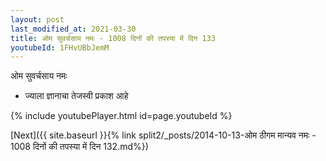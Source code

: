 ```yaml
---
layout: post
last_modified_at: 2021-03-30
title: ओम सुवर्चसाय नमः - 1008 दिनों की तपस्या में दिन 133
youtubeId: 1FHvUBbJemM
---
```

 
 
 ओम सुवर्चसाय नमः  
 
 -  ज्याला ज्ञानाचा तेजस्वी प्रकाश आहे 
 
  
 
  
 
 
 
 
 
 


{% include youtubePlayer.html id=page.youtubeId %}
 
[Next]({{ site.baseurl }}{% link  split2/_posts/2014-10-13-ओम ठीगम मान्यव नमः - 1008 दिनों की तपस्या में दिन 132.md%})
 
